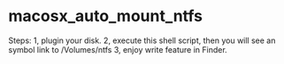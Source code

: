 # macosx_auto_mount_ntfs

Steps:
1, plugin your disk.
2, execute this shell script, then you will see an symbol link to /Volumes/ntfs
3, enjoy write feature in Finder. 
